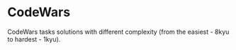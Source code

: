 # CodeWars
CodeWars tasks solutions with different complexity (from the easiest - 8kyu to hardest - 1kyu).
